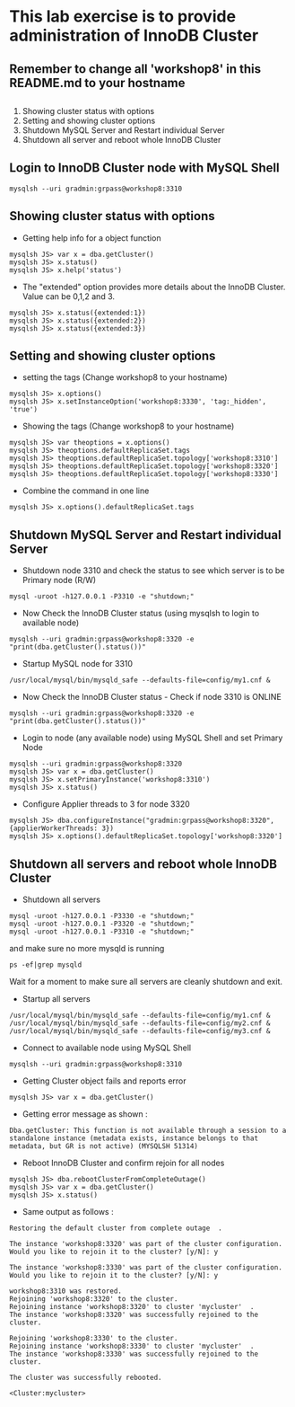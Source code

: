 # This lab exercise is to provide administration of InnoDB Cluster
## Remember to change all 'workshop8' in this README.md to your hostname
##
1. Showing cluster status with options
2. Setting and showing cluster options
3. Shutdown MySQL Server and Restart individual Server
4. Shutdown all server and reboot whole InnoDB Cluster


## Login to InnoDB Cluster node with MySQL Shell
```
mysqlsh --uri gradmin:grpass@workshop8:3310

```

## Showing cluster status with options
  * Getting help info for a object function

```
mysqlsh JS> var x = dba.getCluster()
mysqlsh JS> x.status()
mysqlsh JS> x.help('status')
```

  * The "extended" option provides more details about the InnoDB Cluster.  Value can be 0,1,2 and 3.

```
mysqlsh JS> x.status({extended:1})
mysqlsh JS> x.status({extended:2})
mysqlsh JS> x.status({extended:3})
```

## Setting and showing cluster options
  * setting the tags  (Change workshop8 to your hostname)
```
mysqlsh JS> x.options()
mysqlsh JS> x.setInstanceOption('workshop8:3330', 'tag:_hidden', 'true')
```

  * Showing the tags  (Change workshop8 to your hostname)
```
mysqlsh JS> var theoptions = x.options()
mysqlsh JS> theoptions.defaultReplicaSet.tags
mysqlsh JS> theoptions.defaultReplicaSet.topology['workshop8:3310']
mysqlsh JS> theoptions.defaultReplicaSet.topology['workshop8:3320']
mysqlsh JS> theoptions.defaultReplicaSet.topology['workshop8:3330']
```

  * Combine the command in one line
```
mysqlsh JS> x.options().defaultReplicaSet.tags

```


## Shutdown MySQL Server and Restart individual Server

  * Shutdown node 3310 and check the status to see which server is to be Primary node (R/W)

```
mysql -uroot -h127.0.0.1 -P3310 -e "shutdown;"
```

  * Now Check the InnoDB Cluster status (using mysqlsh to login to available node)
```
mysqlsh --uri gradmin:grpass@workshop8:3320 -e "print(dba.getCluster().status())"
```

  * Startup MySQL node for 3310 
```
/usr/local/mysql/bin/mysqld_safe --defaults-file=config/my1.cnf &
```

  * Now Check the InnoDB Cluster status - Check if node 3310 is ONLINE
```
mysqlsh --uri gradmin:grpass@workshop8:3320 -e "print(dba.getCluster().status())"
```

  * Login to node (any available node) using MySQL Shell and set Primary Node 
```
mysqlsh --uri gradmin:grpass@workshop8:3320
mysqlsh JS> var x = dba.getCluster()
mysqlsh JS> x.setPrimaryInstance('workshop8:3310')
mysqlsh JS> x.status()

```
  * Configure Applier threads to 3 for node 3320
```
mysqlsh JS> dba.configureInstance("gradmin:grpass@workshop8:3320", {applierWorkerThreads: 3})
mysqlsh JS> x.options().defaultReplicaSet.topology['workshop8:3320']

```

## Shutdown all servers and reboot whole InnoDB Cluster

  * Shutdown all servers
```
mysql -uroot -h127.0.0.1 -P3330 -e "shutdown;"
mysql -uroot -h127.0.0.1 -P3320 -e "shutdown;"
mysql -uroot -h127.0.0.1 -P3310 -e "shutdown;"
```
and make sure no more mysqld is running
```
ps -ef|grep mysqld
```


Wait for a moment to make sure all servers are cleanly shutdown and exit.

  * Startup  all servers

```
/usr/local/mysql/bin/mysqld_safe --defaults-file=config/my1.cnf &
/usr/local/mysql/bin/mysqld_safe --defaults-file=config/my2.cnf &
/usr/local/mysql/bin/mysqld_safe --defaults-file=config/my3.cnf &
```

  * Connect to available node using MySQL Shell
```
mysqlsh --uri gradmin:grpass@workshop8:3310
```

  * Getting Cluster object fails and reports error
```
mysqlsh JS> var x = dba.getCluster()
```

  * Getting error  message as shown :
```
Dba.getCluster: This function is not available through a session to a standalone instance (metadata exists, instance belongs to that metadata, but GR is not active) (MYSQLSH 51314)
```

  * Reboot InnoDB Cluster and confirm rejoin for all nodes
```
mysqlsh JS> dba.rebootClusterFromCompleteOutage()
mysqlsh JS> var x = dba.getCluster()
mysqlsh JS> x.status()
```

  * Same output as follows : 
```
Restoring the default cluster from complete outage  .

The instance 'workshop8:3320' was part of the cluster configuration.
Would you like to rejoin it to the cluster? [y/N]: y

The instance 'workshop8:3330' was part of the cluster configuration.
Would you like to rejoin it to the cluster? [y/N]: y

workshop8:3310 was restored.
Rejoining 'workshop8:3320' to the cluster.
Rejoining instance 'workshop8:3320' to cluster 'mycluster'  .
The instance 'workshop8:3320' was successfully rejoined to the cluster.

Rejoining 'workshop8:3330' to the cluster.
Rejoining instance 'workshop8:3330' to cluster 'mycluster'  .
The instance 'workshop8:3330' was successfully rejoined to the cluster.

The cluster was successfully rebooted.

<Cluster:mycluster>
```


